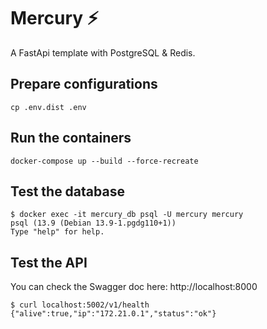 # Mercury ⚡️ 
A FastApi template with PostgreSQL & Redis.

## Prepare configurations

```shell
cp .env.dist .env
```

## Run the containers

```shell
docker-compose up --build --force-recreate
```

## Test the database

```shell
$ docker exec -it mercury_db psql -U mercury mercury
psql (13.9 (Debian 13.9-1.pgdg110+1))
Type "help" for help.
```

## Test the API

You can check the Swagger doc here: http://localhost:8000

```shell
$ curl localhost:5002/v1/health
{"alive":true,"ip":"172.21.0.1","status":"ok"}
```